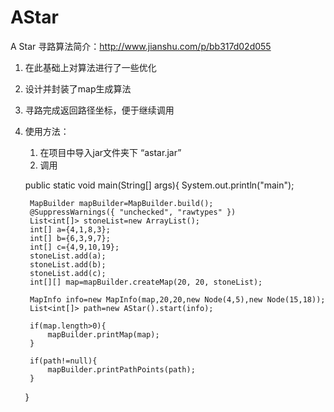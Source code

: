 # AStar

A Star 寻路算法简介：http://www.jianshu.com/p/bb317d02d055

1. 在此基础上对算法进行了一些优化
2. 设计并封装了map生成算法
3. 寻路完成返回路径坐标，便于继续调用
4. 使用方法：
    1. 在项目中导入jar文件夹下 “astar.jar”
	2. 调用
	
	public static void main(String[] args){
		System.out.println("main");
		
		MapBuilder mapBuilder=MapBuilder.build();
		@SuppressWarnings({ "unchecked", "rawtypes" })
		List<int[]> stoneList=new ArrayList();
		int[] a={4,1,8,3};
		int[] b={6,3,9,7};
		int[] c={4,9,10,19};
		stoneList.add(a);
		stoneList.add(b);
		stoneList.add(c);
		int[][] map=mapBuilder.createMap(20, 20, stoneList);
				
		MapInfo info=new MapInfo(map,20,20,new Node(4,5),new Node(15,18));
		List<int[]> path=new AStar().start(info);
		
		if(map.length>0){
			mapBuilder.printMap(map);
		}
		
		if(path!=null){ 
			mapBuilder.printPathPoints(path);
		}	
	}